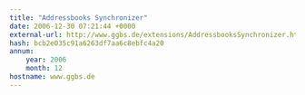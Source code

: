 ```yaml
---
title: "Addressbooks Synchronizer"
date: 2006-12-30 07:21:44 +0000
external-url: http://www.ggbs.de/extensions/AddressbooksSynchronizer.html
hash: bcb2e035c91a6263df7aa6c8ebfc4a20
annum:
    year: 2006
    month: 12
hostname: www.ggbs.de
---
```



